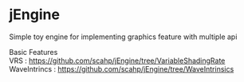 # jEngine

Simple toy engine for implementing graphics feature with multiple api

Basic Features  
VRS : https://github.com/scahp/jEngine/tree/VariableShadingRate  
WaveIntrincs : https://github.com/scahp/jEngine/tree/WaveIntrinsics  
